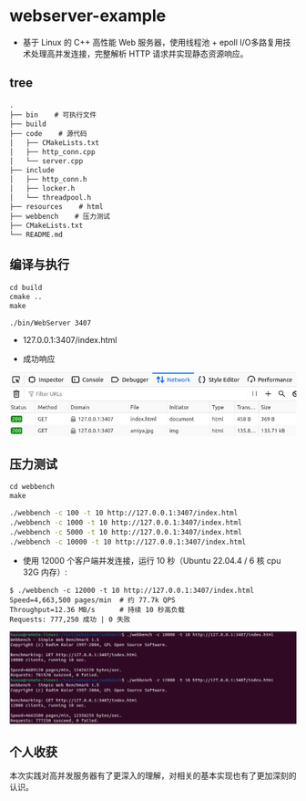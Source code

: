 # webserver-example 

- 基于 Linux 的 C++ 高性能 Web 服务器，使用线程池 + epoll I/O多路复用技术处理高并发连接，完整解析 HTTP 请求并实现静态资源响应。


## tree

```
.
├── bin    # 可执行文件
├── build
├── code    # 源代码
│   ├── CMakeLists.txt
│   ├── http_conn.cpp 
│   └── server.cpp
├── include
│   ├── http_conn.h
│   ├── locker.h
│   └── threadpool.h
├── resources    # html 
├── webbench    # 压力测试 
├── CMakeLists.txt
└── README.md
```

## 编译与执行

```
cd build
cmake .. 
make
```

```
./bin/WebServer 3407
```

- 127.0.0.1:3407/index.html

- 成功响应

![result](resources/images/image-2.png)


## 压力测试

```
cd webbench
make
```

```bash
./webbench -c 100 -t 10 http://127.0.0.1:3407/index.html
./webbench -c 1000 -t 10 http://127.0.0.1:3407/index.html
./webbench -c 5000 -t 10 http://127.0.0.1:3407/index.html
./webbench -c 10000 -t 10 http://127.0.0.1:3407/index.html
```

- 使用 12000 个客户端并发连接，运行 10 秒（Ubuntu 22.04.4 / 6 核 cpu 32G 内存）:

```
$ ./webbench -c 12000 -t 10 http://127.0.0.1:3407/index.html
Speed=4,663,500 pages/min  # 约 77.7k QPS
Throughput=12.36 MB/s      # 持续 10 秒高负载
Requests: 777,250 成功 | 0 失败
```
![test_presure_results](resources/images/image-1.png)


## 个人收获

本次实践对高并发服务器有了更深入的理解，对相关的基本实现也有了更加深刻的认识。
